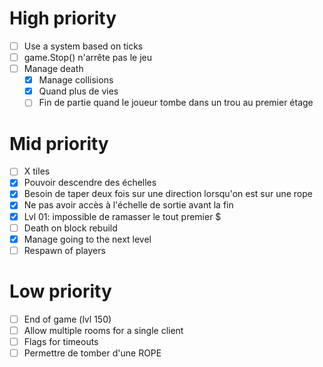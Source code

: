 # High priority

- [ ] Use a system based on ticks
- [ ] game.Stop() n'arrête pas le jeu
- [ ] Manage death
    - [x] Manage collisions
    - [x] Quand plus de vies
    - [ ] Fin de partie quand le joueur tombe dans un trou au premier étage

# Mid priority

- [ ] X tiles
- [x] Pouvoir descendre des échelles
- [x] Besoin de taper deux fois sur une direction lorsqu'on est sur une rope
- [x] Ne pas avoir accès à l'échelle de sortie avant la fin
- [x] Lvl 01: impossible de ramasser le tout premier $
- [ ] Death on block rebuild
- [x] Manage going to the next level
- [ ] Respawn of players

# Low priority

- [ ] End of game (lvl 150)
- [ ] Allow multiple rooms for a single client
- [ ] Flags for timeouts
- [ ] Permettre de tomber d'une ROPE
